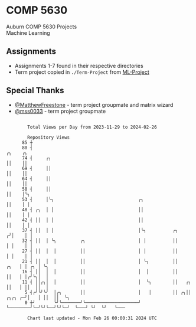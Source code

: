 # COMP 5630
Auburn COMP 5630 Projects  
Machine Learning

## Assignments
- Assignments 1-7 found in their respective directories
- Term project copied in `./Term-Project` from [ML-Project](https://github.com/wumphlett/ML-Project)

## Special Thanks
- [@MatthewFreestone](https://github.com/MatthewFreestone) - term project groupmate and matrix wizard
- [@mss0033](https://github.com/mss0033) - term project groupmate

```

        Total Views per Day from 2023-11-29 to 2024-02-26

        Repository Views
      85 ┼
      80 ┤                                                                           ╭╮    ╭╮
      74 ┤     ╭╮                                                                    ││    ││
      69 ┤     ││                                                                    ││    ││
      64 ┤     ││                                                                    ││    ││
      58 ┤     ││                                                                    ││    │╰╮
      53 ┤     │╰╮                                ╭╮                                 ││    │ │
      48 ┤ ╭╮  │ │                                ││                                 ││    │ │
      42 ┤ ││  │ │                                ││                                 ││    │ │
      37 ┤ ││  │ │                                │╰╮          ╭╮                   ╭╯│    │ │
      32 ┤ ││  │ ╰╮         ╭╮                    │ │          ││                   │ │    │ │
      27 ┤ ││  │  │         ││                    │ │          ││                   │ │    │ │
      21 ┤ ││  │  │         ││                    │ ╰╮         ││              ╭╮   │ │ ╭╮ │ ╰╮
      16 ┤ ││  │  │         ││                    │  │         ││              ││   │ │╭╯╰╮│  │
      11 ┤ ││╭╮│  │         ││                    │  ╰╮        ││   ╭╮         ││   │ ││  ││  │
       5 ┤╭╯╰╯╰╯  │╭╮       ││                    │   │        ││ ╭╮││  ╭╮╭╮ ╭─╯│   │ ││  ││  ╰╮
       0 ┼╯       ╰╯╰───────╯╰────────────────────╯   ╰────────╯╰─╯╰╯╰──╯╰╯╰─╯  ╰───╯ ╰╯  ╰╯   ╰───

        Chart last updated - Mon Feb 26 00:00:31 2024 UTC
        
```
